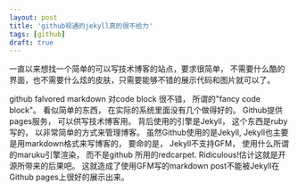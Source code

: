 ```yaml
---
layout: post
title: 'github视通的jekyll真的很不给力'
tags: [github]
draft: true
---
```


一直以来想找一个简单的可以写技术博客的站点，要求很简单， 不需要什么酷的界面，也不需要什么炫的皮肤，只需要能够不错的展示代码和图片就可以了。

github falvored markdown 对code block 很不错， 所谓的"fancy code block"。 看似简单的东西， 在实际的系统里面没有几个做得好的。 Github提供pages服务， 可以供写技术博客用。 背后使用的引擎是Jekyll， 这个东西是ruby写的， 以非常简单的方式来管理博客。 虽然Github使用的是Jekyll, Jekyll也主要是用markdown格式来写博客的， 要命的是， Jekyll不支持GFM， 使用什么所谓的maruku引擎渲染， 而不是github 所用的redcarpet. Ridiculous!估计这就是开源所带来的后果吧。 这就造成了使用GFM写的markdown post不能被Jekyll在Github pages上很好的展示出来。
